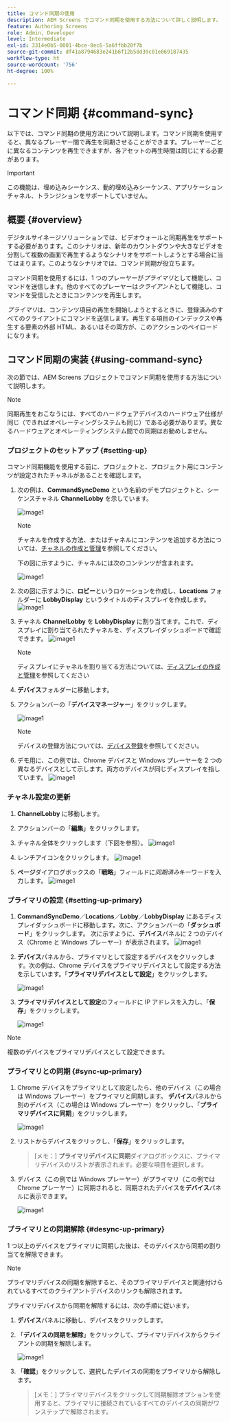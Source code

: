 ```yaml
---
title: コマンド同期の使用
description: AEM Screens でコマンド同期を使用する方法について詳しく説明します。
feature: Authoring Screens
role: Admin, Developer
level: Intermediate
exl-id: 3314e0b5-0001-4bce-8ec6-5a6ffbb20f7b
source-git-commit: df41a8794683e241b6f12b58d39c01e069187435
workflow-type: ht
source-wordcount: '756'
ht-degree: 100%

---
```


# コマンド同期 {#command-sync}

以下では、コマンド同期の使用方法について説明します。コマンド同期を使用すると、異なるプレーヤー間で再生を同期させることができます。プレーヤーごとに異なるコンテンツを再生できますが、各アセットの再生時間は同じにする必要があります。

>[!IMPORTANT]
>
>この機能は、埋め込みシーケンス、動的埋め込みシーケンス、アプリケーションチャネル、トランジションをサポートしていません。

## 概要 {#overview}

デジタルサイネージソリューションでは、ビデオウォールと同期再生をサポートする必要があります。このシナリオは、新年のカウントダウンや大きなビデオを分割して複数の画面で再生するようなシナリオをサポートしようとする場合に当てはまります。このようなシナリオでは、コマンド同期が役立ちます。

コマンド同期を使用するには、1 つのプレーヤーが&#x200B;*プライマリ*&#x200B;として機能し、コマンドを送信します。他のすべてのプレーヤーは&#x200B;*クライアント*&#x200B;として機能し、コマンドを受信したときにコンテンツを再生します。

*プライマリ*&#x200B;は、コンテンツ項目の再生を開始しようとするときに、登録済みのすべてのクライアントにコマンドを送信します。再生する項目のインデックスや再生する要素の外部 HTML、あるいはその両方が、このアクションのペイロードになります。

## コマンド同期の実装 {#using-command-sync}

次の節では、AEM Screens プロジェクトでコマンド同期を使用する方法について説明します。

>[!NOTE]
>
>同期再生をおこなうには、すべてのハードウェアデバイスのハードウェア仕様が同じ（できればオペレーティングシステムも同じ）である必要があります。異なるハードウェアとオペレーティングシステム間での同期はお勧めしません。

### プロジェクトのセットアップ {#setting-up}

コマンド同期機能を使用する前に、プロジェクトと、プロジェクト用にコンテンツが設定されたチャネルがあることを確認します。

1. 次の例は、**CommandSyncDemo** という名前のデモプロジェクトと、シーケンスチャネル **ChannelLobby** を示しています。

   ![image1](assets/command-sync/command-sync1-1.png)

   >[!NOTE]
   >
   >チャネルを作成する方法、またはチャネルにコンテンツを追加する方法については、[チャネルの作成と管理](/help/user-guide/managing-channels.md)を参照してください。

   下の図に示すように、チャネルには次のコンテンツが含まれます。

   ![image1](assets/command-sync/command-sync2-1.png)

1. 次の図に示すように、**ロビー**&#x200B;というロケーションを作成し、**Locations** フォルダーに **LobbyDisplay** というタイトルのディスプレイを作成します。
   ![image1](assets/command-sync/command-sync3-1.png)

1. チャネル **ChannelLobby** を **LobbyDisplay** に割り当てます。これで、ディスプレイに割り当てられたチャネルを、ディスプレイダッシュボードで確認できます。
   ![image1](assets/command-sync/command-sync4-1.png)

   >[!NOTE]
   >
   >ディスプレイにチャネルを割り当てる方法については、[ディスプレイの作成と管理](/help/user-guide/managing-displays.md)を参照してください

1. **デバイス**&#x200B;フォルダーに移動します。
1. アクションバーの「**デバイスマネージャー**」をクリックします。

   ![image1](assets/command-sync5.png)

   >[!NOTE]
   >
   >デバイスの登録方法については、[デバイス登録](/help/user-guide/device-registration.md)を参照してください。

1. デモ用に、この例では、Chrome デバイスと Windows プレーヤーを 2 つの異なるデバイスとして示します。両方のデバイスが同じディスプレイを指しています。
   ![image1](assets/command-sync6.png)

### チャネル設定の更新

1. **ChannelLobby** に移動します。
1. アクションバーの「**編集**」をクリックします。
1. チャネル全体をクリックします（下図を参照）。
   ![image1](assets/command-sync/command-sync7-1.png)

1. レンチアイコンをクリックします。
   ![image1](assets/command-sync/command-sync8-1.png)

1. **ページ**&#x200B;ダイアログボックスの「**戦略**」フィールドに&#x200B;*同期済み*キーワードを入力します。
   ![image1](assets/command-sync/command-sync9-1.png)


### プライマリの設定 {#setting-up-primary}

1. **CommandSyncDemo**／**Locations**／**Lobby**／**LobbyDisplay** にあるディスプレイダッシュボードに移動します。次に、アクションバーの「**ダッシュボード**」をクリックします。
次に示すように、**デバイス**パネルに 2 つのデバイス（Chrome と Windows プレーヤー）が表示されます。
   ![image1](assets/command-sync/command-sync10-1.png)

1. **デバイス**&#x200B;パネルから、プライマリとして設定するデバイスをクリックします。次の例は、Chrome デバイスをプライマリデバイスとして設定する方法を示しています。「**プライマリデバイスとして設定**」をクリックします。

   ![image1](assets/command-sync/command-sync11-1.png)

1. **プライマリデバイスとして設定**&#x200B;のフィールドに IP アドレスを入力し、「**保存**」をクリックします。

   ![image1](assets/command-sync/command-sync12-1.png)

>[!NOTE]
>
>複数のデバイスをプライマリデバイスとして設定できます。

### プライマリとの同期 {#sync-up-primary}

1. Chrome デバイスをプライマリとして設定したら、他のデバイス（この場合は Windows プレーヤー）をプライマリと同期します。
**デバイス**&#x200B;パネルから別のデバイス（この場合は Windows プレーヤー）をクリックし、「**プライマリデバイスに同期**」をクリックします。

   ![image1](assets/command-sync/command-sync13-1.png)

1. リストからデバイスをクリックし、「**保存**」をクリックします。

   >[メモ：]
   > **プライマリデバイスに同期**&#x200B;ダイアログボックスに、プライマリデバイスのリストが表示されます。必要な項目を選択します。

1. デバイス（この例では Windows プレーヤー）がプライマリ（この例では Chrome プレーヤー）に同期されると、同期されたデバイスを&#x200B;**デバイス**&#x200B;パネルに表示できます。

   ![image1](assets/command-sync/command-sync14-1.png)

### プライマリとの同期解除 {#desync-up-primary}

1 つ以上のデバイスをプライマリに同期した後は、そのデバイスから同期の割り当てを解除できます。

>[!NOTE]
>
>プライマリデバイスの同期を解除すると、そのプライマリデバイスと関連付けられているすべてのクライアントデバイスのリンクも解除されます。

プライマリデバイスから同期を解除するには、次の手順に従います。

1. **デバイス**&#x200B;パネルに移動し、デバイスをクリックします。

1. 「**デバイスの同期を解除**」をクリックして、プライマリデバイスからクライアントの同期を解除します。

   ![image1](assets/command-sync/command-sync15-1.png)

1. 「**確認**」をクリックして、選択したデバイスの同期をプライマリから解除します。

   >[メモ：]
   > プライマリデバイスをクリックして同期解除オプションを使用すると、プライマリに接続されているすべてのデバイスの同期がワンステップで解除されます。
